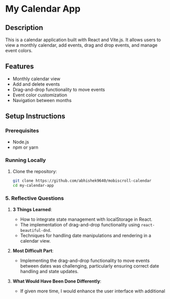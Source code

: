 # My Calendar App

## Description

This is a calendar application built with React and Vite.js. It allows users to view a monthly calendar, add events, drag and drop events, and manage event colors.

## Features

- Monthly calendar view
- Add and delete events
- Drag-and-drop functionality to move events
- Event color customization
- Navigation between months

## Setup Instructions

### Prerequisites

- Node.js
- npm or yarn

### Running Locally

1. Clone the repository:
   ```bash
   git clone https://github.com/abhishek9640/mobiscroll-calendar
   cd my-calendar-app


### 5. **Reflective Questions**

1. **3 Things Learned**:
   - How to integrate state management with localStorage in React.
   - The implementation of drag-and-drop functionality using `react-beautiful-dnd`.
   - Techniques for handling date manipulations and rendering in a calendar view.

2. **Most Difficult Part**:
   - Implementing the drag-and-drop functionality to move events between dates was challenging, particularly ensuring correct date handling and state updates.

3. **What Would Have Been Done Differently**:
   - If given more time, I would enhance the user interface with additional
